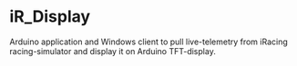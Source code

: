 # iR_Display

Arduino application and Windows client to pull live-telemetry from iRacing racing-simulator and display it on Arduino TFT-display.
